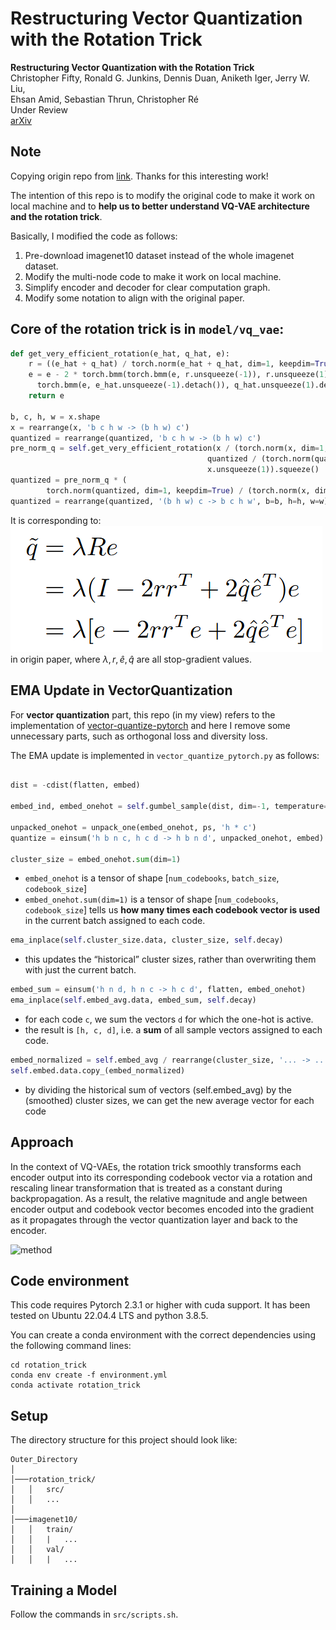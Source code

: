 # Restructuring Vector Quantization with the Rotation Trick

**Restructuring Vector Quantization with the Rotation Trick**  
Christopher Fifty, Ronald G. Junkins, Dennis Duan, Aniketh Iger, Jerry W. Liu, \
Ehsan Amid, Sebastian Thrun, Christopher Ré\
Under Review\
[arXiv](https://arxiv.org/abs/xxxx.yyyyy)

## Note
Copying origin repo from [link](https://github.com/cfifty/rotation_trick). Thanks for this interesting work!


The intention of this repo is to modify the original code to make it work on local machine and to **help us to better understand VQ-VAE architecture and the rotation trick**.

Basically, I modified the code as follows:
1. Pre-download imagenet10 dataset instead of the whole imagenet dataset.
2. Modify the multi-node code to make it work on local machine.
3. Simplify encoder and decoder for clear computation graph.
4. Modify some notation to align with the original paper.


## Core of the **rotation trick** is in `model/vq_vae`:
```python
def get_very_efficient_rotation(e_hat, q_hat, e):
    r = ((e_hat + q_hat) / torch.norm(e_hat + q_hat, dim=1, keepdim=True)).detach()
    e = e - 2 * torch.bmm(torch.bmm(e, r.unsqueeze(-1)), r.unsqueeze(1)) + 2 * torch.bmm(
      torch.bmm(e, e_hat.unsqueeze(-1).detach()), q_hat.unsqueeze(1).detach())
    return e

b, c, h, w = x.shape
x = rearrange(x, 'b c h w -> (b h w) c')
quantized = rearrange(quantized, 'b c h w -> (b h w) c')
pre_norm_q = self.get_very_efficient_rotation(x / (torch.norm(x, dim=1, keepdim=True) + 1e-6),
                                            quantized / (torch.norm(quantized, dim=1, keepdim=True) + 1e-6),
                                            x.unsqueeze(1)).squeeze()
quantized = pre_norm_q * (
        torch.norm(quantized, dim=1, keepdim=True) / (torch.norm(x, dim=1, keepdim=True) + 1e-6)).detach()
quantized = rearrange(quantized, '(b h w) c -> b c h w', b=b, h=h, w=w)
```

It is corresponding to:
![method](assets/equation.png)
in origin paper, where $\lambda, r, \hat{e}, \hat{q}$ are all stop-gradient values. 

## EMA Update in VectorQuantization
For **vector quantization** part, this repo (in my view) refers to the implementation of [vector-quantize-pytorch](https://github.com/lucidrains/vector-quantize-pytorch) and here I remove some unnecessary parts, such as orthogonal loss and diversity loss.

The EMA update is implemented in `vector_quantize_pytorch.py` as follows:
```python

dist = -cdist(flatten, embed)

embed_ind, embed_onehot = self.gumbel_sample(dist, dim=-1, temperature=sample_codebook_temp, training=self.training)

unpacked_onehot = unpack_one(embed_onehot, ps, 'h * c')
quantize = einsum('h b n c, h c d -> h b n d', unpacked_onehot, embed)

cluster_size = embed_onehot.sum(dim=1)
```
+ `embed_onehot` is a tensor of shape [`num_codebooks`, `batch_size`, `codebook_size`]
+ `embed_onehot.sum(dim=1)` is a tensor of shape [`num_codebooks`, `codebook_size`] tells us **how many times each codebook vector is used** in the current batch assigned to each code.

```python
ema_inplace(self.cluster_size.data, cluster_size, self.decay)
```
+ this updates the “historical” cluster sizes, rather than overwriting them with just the current batch.

```python
embed_sum = einsum('h n d, h n c -> h c d', flatten, embed_onehot)
ema_inplace(self.embed_avg.data, embed_sum, self.decay)
```
+ for each code `c`, we sum the vectors `d` for which the one-hot is active.
+ the result is `[h, c, d]`, i.e. a **sum** of all sample vectors assigned to each code.

```python
embed_normalized = self.embed_avg / rearrange(cluster_size, '... -> ... 1')
self.embed.data.copy_(embed_normalized)
```
+ by dividing the historical sum of vectors (self.embed_avg) by the (smoothed) cluster sizes, we can get the new average vector for each code

## Approach

In the context of VQ-VAEs, the rotation trick smoothly transforms each encoder output into its corresponding codebook
vector via a rotation and rescaling linear transformation that is treated as a constant during backpropagation. As a
result, the relative magnitude and angle between encoder output and codebook vector becomes encoded into the gradient as
it propagates through the vector quantization layer and back to the encoder.

![method](assets/rot_trick.png)

## Code environment

This code requires Pytorch 2.3.1 or higher with cuda support. It has been tested on Ubuntu 22.04.4 LTS and python 3.8.5.

You can create a conda environment with the correct dependencies using the following command lines:

```
cd rotation_trick
conda env create -f environment.yml
conda activate rotation_trick
```

## Setup

The directory structure for this project should look like:

```
Outer_Directory
│
│───rotation_trick/
│   │   src/
│   │   ...
│
│───imagenet10/
│   │   train/
│   │   |   ...
│   │   val/
│   │   |   ...
```

## Training a Model

Follow the commands in ```src/scripts.sh```.
